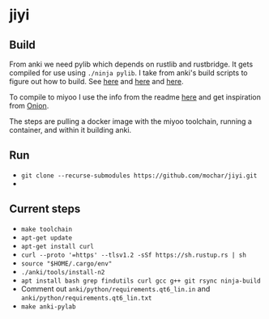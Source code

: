 # jiyi

## Build

From anki we need pylib which depends on rustlib and rustbridge. It gets compiled for use using `./ninja pylib`. I take from anki's build scripts to figure out how to build. See [here](https://github.com/ankitects/anki/blob/main/docs/development.md) and [here](https://github.com/ankitects/anki/blob/main/docs/build.md) and [here](https://github.com/ankitects/anki/blob/main/docs/linux.md).

To compile to miyoo I use the info from the readme [here](https://github.com/anzz1/miyoomini-apps/) and get inspiration from [Onion](https://github.com/OnionUI/Onion/blob/main/Makefile). 

The steps are pulling a docker image with the miyoo toolchain, running a container, and within it building anki.

## Run

- `git clone --recurse-submodules https://github.com/mochar/jiyi.git`
-

## Current steps
- `make toolchain`
- `apt-get update`
- `apt-get install curl`
- `curl --proto '=https' --tlsv1.2 -sSf https://sh.rustup.rs | sh`
- `source "$HOME/.cargo/env"`
- `./anki/tools/install-n2`
- `apt install bash grep findutils curl gcc g++ git rsync ninja-build`
- Comment out `anki/python/requirements.qt6_lin.in` and `anki/python/requirements.qt6_lin.txt`
- `make anki-pylab`
